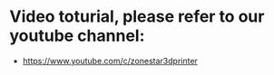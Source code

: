# Video toturial, please refer to our youtube channel:
- https://www.youtube.com/c/zonestar3dprinter
